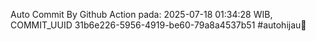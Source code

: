 Auto Commit By Github Action pada: 2025-07-18 01:34:28 WIB, COMMIT_UUID 31b6e226-5956-4919-be60-79a8a4537b51 #autohijau🗿
